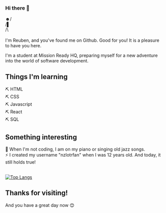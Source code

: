 ### Hi there 👋<br>
☻/ <br>
/▌<br>
/\﻿<br><br>
I'm Reuben, and you've found me on Github. Good for you! It is a pleasure to have you here.

I'm a student at Mission Ready HQ, preparing myself for a new adventure into the world of software development.

<h2>Things I'm learning</h2>

  ⛏ HTML<br>
  ⛏ CSS<br>
  ⛏ Javascript<br>
  ⛏ React<br>
  ⛏ SQL<br>
  
<h2>Something interesting</h2>
🎷 When I'm not coding, I am on my piano or singing old jazz songs. <br>
⚡ I created my username "nzlotrfan" when I was 12 years old. And today, it still holds true! 
<br><br>

[![Top Langs](https://github-readme-stats.vercel.app/api/top-langs/?username=nzlotrfan)](https://github.com/nzlotrfan/github-readme-stats)<br>

<!-- [![reub's wakatime stats](https://github-readme-stats.vercel.app/api?username=nzlotrfan)](https://github.com/nzlotrfan/github-readme-stats) -->
<h2>Thanks for visiting!</h2>
And you have a great day now 😊
